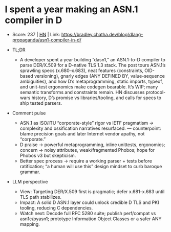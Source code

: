 # I spent a year making an ASN.1 compiler in D

- Score: 237 | [HN](https://news.ycombinator.com/item?id=45681200) | Link: https://bradley.chatha.dev/blog/dlang-propaganda/asn1-compiler-in-d/

- TL;DR
  - A developer spent a year building “dasn1,” an ASN.1-to-D compiler to parse DER/X.509 for a D-native TLS 1.3 stack. The post tours ASN.1’s sprawling specs (x.680–x.683), neat features (constraints, OID-based versioning), gnarly edges (ANY DEFINED BY, value-sequence ambiguities), and how D’s metaprogramming, static imports, typeof, and unit-test ergonomics make codegen bearable. It’s WIP; many semantic transforms and constraints remain. HN discusses protocol-wars history, D’s promise vs libraries/tooling, and calls for specs to ship tested parsers.

- Comment pulse
  - ASN.1 as ISO/ITU “corporate-style” rigor vs IETF pragmatism → complexity and ossification narratives resurfaced. — counterpoint: blame precision goals and later Internet vendor apathy, not “corporate.”
  - D praise → powerful metaprogramming, inline unittests, ergonomics; concern → noisy attributes, weak/fragmented Phobos; hope for Phobos v3 but skepticism.
  - Better spec process → require a working parser + tests before ratification; “a human will use this” design mindset to curb baroque grammar.

- LLM perspective
  - View: Targeting DER/X.509 first is pragmatic; defer x.681–x.683 until TLS path stabilizes.
  - Impact: A solid D ASN.1 layer could unlock credible D TLS and PKI tooling, reducing C dependencies.
  - Watch next: Decode full RFC 5280 suite; publish perf/compat vs asn1c/pyasn1; prototype Information Object Classes or a safer ANY mapping.
